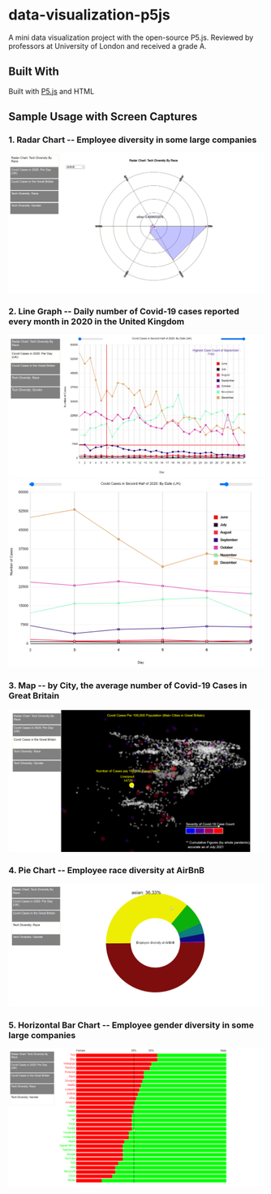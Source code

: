 # data-visualization-p5js
A mini data visualization project with the open-source P5.js. 
Reviewed by professors at University of London and received a grade A. 

  ## Built With 
  Built with [P5.js](https://p5js.org/) and HTML 

  ## Sample Usage with Screen Captures 
  ### 1. Radar Chart -- Employee diversity in some large companies 
  ![Radar Chart](https://github.com/soyNstacks/data-visualization-p5js/blob/main/repo_images/radar.png)
  
  ### 2. Line Graph -- Daily number of Covid-19 cases reported every month in 2020 in the United Kingdom 
  ![Line Graph](https://github.com/soyNstacks/data-visualization-p5js/blob/main/repo_images/line-graph.png)
  ![Line Graph - zoomed in](https://github.com/soyNstacks/data-visualization-p5js/blob/main/repo_images/line-graph-zoomed.png)
  
  ### 3. Map -- by City, the average number of Covid-19 Cases in Great Britain 
  ![Map](https://github.com/soyNstacks/data-visualization-p5js/blob/main/repo_images/map.png)
  
  ### 4. Pie Chart -- Employee race diversity at AirBnB 
  ![Pie Chart](https://github.com/soyNstacks/data-visualization-p5js/blob/main/repo_images/pie.png)
  ### 5. Horizontal Bar Chart -- Employee gender diversity in some large companies 
  ![Horizontal Bar Chart](https://github.com/soyNstacks/data-visualization-p5js/blob/main/repo_images/bar.png)
